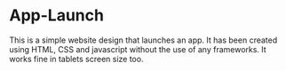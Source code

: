 # App-Launch

This is a simple website design that launches an app. It has been created using HTML, CSS and javascript without the use of any frameworks. It works fine in tablets screen size too. 
